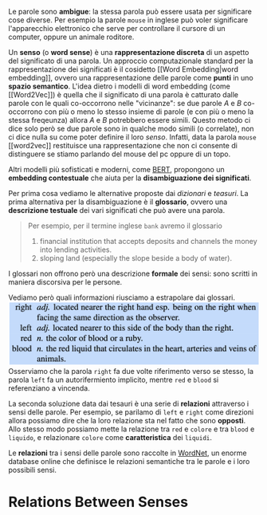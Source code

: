 Le parole sono **ambigue**: la stessa parola può essere usata per significare cose diverse.
Per esempio la parole `mouse` in inglese può voler significare l'apparecchio elettronico che serve per controllare il cursore di un computer, oppure un animale roditore.

Un **senso** (o **word sense**) è una **rappresentazione discreta** di un aspetto del significato di una parola.
Un approccio computazionale standard per la rappresentazione dei significati è il cosidetto [[Word Embedding|word embedding]], ovvero una rappresentazione delle parole come **punti** in uno **spazio semantico**.
L'idea dietro i modelli di word embedding (come [[Word2Vec]]) è quella che il significato di una parola è catturato dalle parole con le quali co-occorrono nelle "vicinanze": se due parole $A$ e $B$ co-occorrono con più o meno lo stesso insieme di parole (e con più o meno la stessa freqeunza) allora $A$ e $B$ potrebbero essere simili.
Questo metodo ci dice solo però se due parole sono in qualche modo simili (o correlate), non ci dice nulla su come poter definire il loro *senso*.
Infatti, data la parola `mouse` [[word2vec]] restituisce una rappresentazione che non ci consente di distinguere se stiamo parlando del mouse del pc oppure di un topo.

Altri modelli più sofisticati e moderni, come [BERT](https://en.wikipedia.org/wiki/BERT_(language_model)), propongono un **embedding contestuale** che aiuta per la **disambiguazione dei significati**.

Per prima cosa vediamo le alternative proposte dai *dizionari* e *teasuri*.
La prima alternativa per la disambiguazione è il **glossario**, ovvero una **descrizione testuale** dei vari significati che può avere una parola.

> Per esempio, per il termine inglese `bank` avremo il glossario
> 1.  financial institution that accepts deposits and channels the money into lending activities.
> 2.  sloping land (especially the slope beside a body of water).

I glossari non offrono però una descrizione **formale** dei sensi: sono scritti in maniera discorsiva per le persone.

Vediamo però quali informazioni riusciamo a estrapolare dai glossari.
![](./img/wordnet_1.png)
Osserviamo che la parola `right` fa due volte riferimento verso se stesso, la parola `left` fa un autorifermiento implicito, mentre `red` e `blood` si referenziano a vincenda.

La seconda soluzione data dai tesauri è una serie di **relazioni** attraverso i sensi delle parole.
Per esempio, se parilamo di `left` e `right` come direzioni allora possiamo dire che la loro relazione sta nel fatto che sono **opposti**.
Allo stesso modo possiamo mette la relazione tra `red` e `colore`  e tra `blood` e `liquido`, e relazionare `colore` come **caratteristica** dei `liquidi`.

Le **relazioni** tra i sensi delle parole sono raccolte in [WordNet](https://wordnet.princeton.edu), un enorme database online che definisce le relazioni semantiche tra le parole e i loro possibili sensi.

# Relations Between Senses

